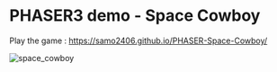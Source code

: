 # PHASER3 demo - Space Cowboy
Play the game : https://samo2406.github.io/PHASER-Space-Cowboy/

![space_cowboy](https://github.com/samo2406/PHASER-Space-Cowboy/assets/56119130/9d0b3ccf-3dc2-4972-8fc3-067fdfc78503)
